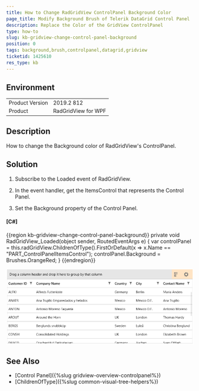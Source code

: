 ```yaml
---
title: How to Change RadGridView ControlPanel Background Color
page_title: Modify Background Brush of Telerik DataGrid Control Panel
description: Replace the Color of the GridView ControlPanel
type: how-to
slug: kb-gridview-change-control-panel-background
position: 0
tags: background,brush,controlpanel,datagrid,gridview
ticketid: 1425610
res_type: kb
---
```


## Environment
<table>
	<tbody>
		<tr>
			<td>Product Version</td>
			<td>2019.2 812</td>
		</tr>
		<tr>
			<td>Product</td>
			<td>RadGridView for WPF</td>
		</tr>
	</tbody>
</table>

## Description

How to change the Background color of RadGridView's ControlPanel.

## Solution

1. Subscribe to the Loaded event of RadGridView.

2. In the event handler, get the ItemsControl that represents the Control Panel.

3. Set the Background property of the Control Panel.

#### __[C#]__
{{region kb-gridview-change-control-panel-background}}
	private void RadGridView_Loaded(object sender, RoutedEventArgs e)
	{
		var controlPanel = this.radGridView.ChildrenOfType<ItemsControl>().FirstOrDefault(x => x.Name == "PART_ControlPanelItemsControl");
		controlPanel.Background = Brushes.OrangeRed;
	}
{{endregion}}

![](images/kb-gridview-change-control-panel-background-0.png)

## See Also  
* [Control Panel]({%slug gridview-overview-controlpanel%})
* [ChildrenOfType]({%slug common-visual-tree-helpers%})

